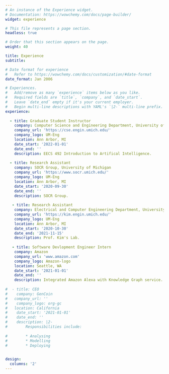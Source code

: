 ```yaml
---
# An instance of the Experience widget.
# Documentation: https://wowchemy.com/docs/page-builder/
widget: experience

# This file represents a page section.
headless: true

# Order that this section appears on the page.
weight: 40

title: Experience
subtitle:

# Date format for experience
#   Refer to https://wowchemy.com/docs/customization/#date-format
date_format: Jan 2006

# Experiences.
#   Add/remove as many `experience` items below as you like.
#   Required fields are `title`, `company`, and `date_start`.
#   Leave `date_end` empty if it's your current employer.
#   Begin multi-line descriptions with YAML's `|2-` multi-line prefix.
experience:
  
  - title: Graduate Student Instructor
    company: Computer Science and Engineering Department, University of Michigan
    company_url: 'https://cse.engin.umich.edu/'
    company_logo: UM-Eng
    location: Ann Arbor, MI
    date_start: '2022-01-01'
    date_end: ''
    description: EECS 492 Introduction to Artifical Intelligence.
 
  - title: Research Assistant
    company: SOCR Group, University of Michigan
    company_url: 'https://www.socr.umich.edu/'
    company_logo: UM-Eng
    location: Ann Arbor, MI
    date_start: '2020-09-30'
    date_end: ''
    description: SOCR Group.
    
   - title: Research Assistant
    company: Electrical and Computer Engineering Department, University of Michigan
    company_url: 'https://kim.engin.umich.edu/'
    company_logo: UM-Eng
    location: Ann Arbor, MI
    date_start: '2020-10-30'
    date_end: '2021-11-15'
    description: Prof. Kim's Lab.
 
   - title: Software Devlopment Engineer Intern
    company: Amazon
    company_url: 'www.amazon.com'
    company_logo: Amazon-logo
    location: Seattle, WA
    date_start: '2021-01-01'
    date_end: ''
    description: Integrated Amazon Alexa with Knowledge Graph service.
  
#  - title: CEO
#    company: GenCoin
#   company_url: ''
#    company_logo: org-gc
#   location: California
#    date_start: '2021-01-01'
#    date_end: ''
#    description: |2-
#        Responsibilities include:
        
#        * Analysing
#        * Modelling
#        * Deploying
        

design:
  columns: '2'
---
```

